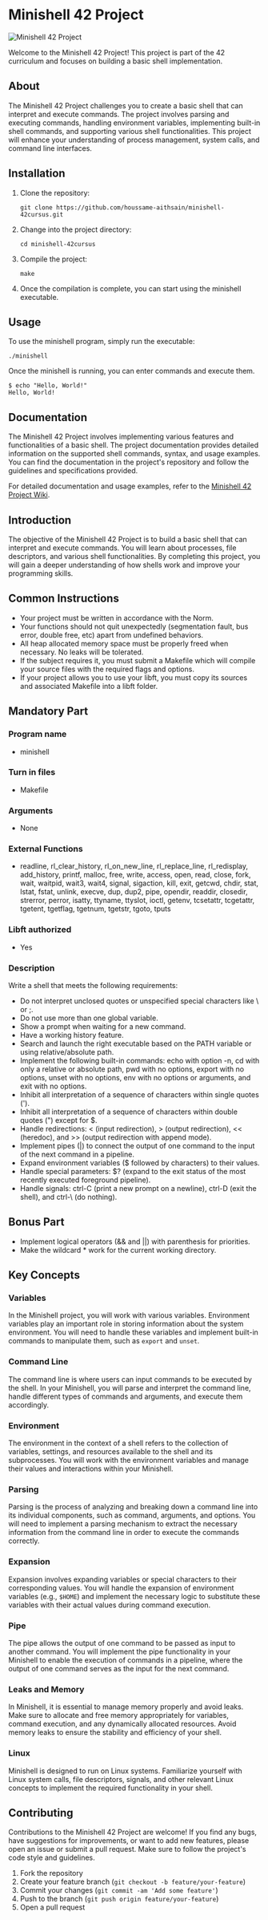 <!DOCTYPE html>
<html>
<body>
  <h1>Minishell 42 Project</h1>
  
  <img src="https://picx.zhimg.com/v2-ad02f73fc88a1bae2d276e32c4aa0816_1440w.jpg" alt="Minishell 42 Project">
  
  <p>Welcome to the Minishell 42 Project! This project is part of the 42 curriculum and focuses on building a basic shell implementation.</p>

  <h2>About</h2>
  
  <p>The Minishell 42 Project challenges you to create a basic shell that can interpret and execute commands. The project involves parsing and executing commands, handling environment variables, implementing built-in shell commands, and supporting various shell functionalities. This project will enhance your understanding of process management, system calls, and command line interfaces.</p>

  <h2>Installation</h2>
  
  <ol>
    <li>Clone the repository:</li>
    <pre><code>git clone https://github.com/houssame-aithsain/minishell-42cursus.git</code></pre>
    <li>Change into the project directory:</li>
    <pre><code>cd minishell-42cursus</code></pre>
    <li>Compile the project:</li>
    <pre><code>make</code></pre>
    <li>Once the compilation is complete, you can start using the minishell executable.</li>
  </ol>

  <h2>Usage</h2>
  
  <p>To use the minishell program, simply run the executable:</p>
  
  <pre><code>./minishell</code></pre>

  <p>Once the minishell is running, you can enter commands and execute them.</p>
  
  <pre><code>$ echo "Hello, World!"
Hello, World!</code></pre>

  <h2>Documentation</h2>
  
  <p>The Minishell 42 Project involves implementing various features and functionalities of a basic shell. The project documentation provides detailed information on the supported shell commands, syntax, and usage examples. You can find the documentation in the project's repository and follow the guidelines and specifications provided.</p>
  
  <p>For detailed documentation and usage examples, refer to the <a href="https://github.com/your-username/minishell/wiki">Minishell 42 Project Wiki</a>.</p>

  <h2>Introduction</h2>
  <p>The objective of the Minishell 42 Project is to build a basic shell that can interpret and execute commands. You will learn about processes, file descriptors, and various shell functionalities. By completing this project, you will gain a deeper understanding of how shells work and improve your programming skills.</p>
  <h2>Common Instructions</h2>
  <ul>
    <li>Your project must be written in accordance with the Norm.</li>
    <li>Your functions should not quit unexpectedly (segmentation fault, bus error, double free, etc) apart from undefined behaviors.</li>
    <li>All heap allocated memory space must be properly freed when necessary. No leaks will be tolerated.</li>
    <li>If the subject requires it, you must submit a Makefile which will compile your source files with the required flags and options.</li>
    <li>If your project allows you to use your libft, you must copy its sources and associated Makefile into a libft folder.</li>
  </ul>
  <h2>Mandatory Part</h2>
  <h3>Program name</h3>
  <ul>
    <li>minishell</li>
  </ul>
  <h3>Turn in files</h3>
  <ul>
    <li>Makefile</li>
  </ul>
  <h3>Arguments</h3>
  <ul>
    <li>None</li>
  </ul>
  <h3>External Functions</h3>
  <ul>
    <li>readline, rl_clear_history, rl_on_new_line, rl_replace_line, rl_redisplay, add_history, printf, malloc, free, write, access, open, read, close, fork, wait, waitpid, wait3, wait4, signal, sigaction, kill, exit, getcwd, chdir, stat, lstat, fstat, unlink, execve, dup, dup2, pipe, opendir, readdir, closedir, strerror, perror, isatty, ttyname, ttyslot, ioctl, getenv, tcsetattr, tcgetattr, tgetent, tgetflag, tgetnum, tgetstr, tgoto, tputs</li>
  </ul>
  <h3>Libft authorized</h3>
  <ul>
    <li>Yes</li>
  </ul>
  <h3>Description</h3>
  <p>Write a shell that meets the following requirements:</p>
  <ul>
    <li>Do not interpret unclosed quotes or unspecified special characters like \ or ;.</li>
    <li>Do not use more than one global variable.</li>
    <li>Show a prompt when waiting for a new command.</li>
    <li>Have a working history feature.</li>
    <li>Search and launch the right executable based on the PATH variable or using relative/absolute path.</li>
    <li>Implement the following built-in commands: echo with option -n, cd with only a relative or absolute path, pwd with no options, export with no options, unset with no options, env with no options or arguments, and exit with no options.</li>
    <li>Inhibit all interpretation of a sequence of characters within single quotes (').</li>
    <li>Inhibit all interpretation of a sequence of characters within double quotes (") except for $.</li>
    <li>Handle redirections: < (input redirection), > (output redirection), << (heredoc), and >> (output redirection with append mode).</li>
    <li>Implement pipes (|) to connect the output of one command to the input of the next command in a pipeline.</li>
    <li>Expand environment variables ($ followed by characters) to their values.</li>
    <li>Handle special parameters: $? (expand to the exit status of the most recently executed foreground pipeline).</li>
    <li>Handle signals: ctrl-C (print a new prompt on a newline), ctrl-D (exit the shell), and ctrl-\ (do nothing).</li>
  </ul>
  <h2>Bonus Part</h2>
  <ul>
    <li>Implement logical operators (&& and ||) with parenthesis for priorities.</li>
    <li>Make the wildcard * work for the current working directory.</li>
  </ul>
        <h2>Key Concepts</h2>
  <h3>Variables</h3>
  <p>In the Minishell project, you will work with various variables. Environment variables play an important role in storing information about the system environment. You will need to handle these variables and implement built-in commands to manipulate them, such as <code>export</code> and <code>unset</code>.</p>
  <h3>Command Line</h3>
  <p>The command line is where users can input commands to be executed by the shell. In your Minishell, you will parse and interpret the command line, handle different types of commands and arguments, and execute them accordingly.</p>
  <h3>Environment</h3>
  <p>The environment in the context of a shell refers to the collection of variables, settings, and resources available to the shell and its subprocesses. You will work with the environment variables and manage their values and interactions within your Minishell.</p>
  <h3>Parsing</h3>
  <p>Parsing is the process of analyzing and breaking down a command line into its individual components, such as command, arguments, and options. You will need to implement a parsing mechanism to extract the necessary information from the command line in order to execute the commands correctly.</p>
  <h3>Expansion</h3>
  <p>Expansion involves expanding variables or special characters to their corresponding values. You will handle the expansion of environment variables (e.g., <code>$HOME</code>) and implement the necessary logic to substitute these variables with their actual values during command execution.</p>
  <h3>Pipe</h3>
  <p>The pipe allows the output of one command to be passed as input to another command. You will implement the pipe functionality in your Minishell to enable the execution of commands in a pipeline, where the output of one command serves as the input for the next command.</p>
  <h3>Leaks and Memory</h3>
  <p>In Minishell, it is essential to manage memory properly and avoid leaks. Make sure to allocate and free memory appropriately for variables, command execution, and any dynamically allocated resources. Avoid memory leaks to ensure the stability and efficiency of your shell.</p>
  <h3>Linux</h3>
  <p>Minishell is designed to run on Linux systems. Familiarize yourself with Linux system calls, file descriptors, signals, and other relevant Linux concepts to implement the required functionality in your shell.</p>
       <h2>Contributing</h2>
  
  <p>Contributions to the Minishell 42 Project are welcome! If you find any bugs, have suggestions for improvements, or want to add new features, please open an issue or submit a pull request. Make sure to follow the project's code style and guidelines.</p>
  
  <ol>
    <li>Fork the repository</li>
    <li>Create your feature branch (<code>git checkout -b feature/your-feature</code>)</li>
    <li>Commit your changes (<code>git commit -am 'Add some feature'</code>)</li>
    <li>Push to the branch (<code>git push origin feature/your-feature</code>)</li>
    <li>Open a pull request</li>
  </ol>
</body>
</html>
</body>
</html>
